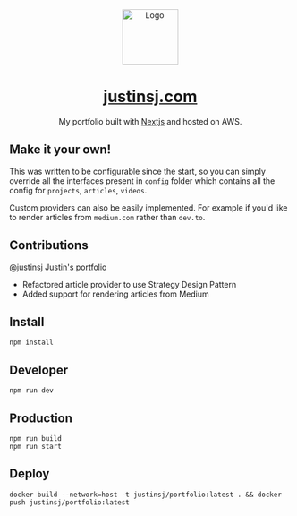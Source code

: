 <div align="center">
  <img alt="Logo" src="https://firebasestorage.googleapis.com/v0/b/portfolio-90f8d.appspot.com/o/github%2Ficon.png?alt=media&token=8baf6233-cb13-4ef1-bb43-f95a78e98eb1" width="100px" />
</div>
<h1 align="center">
  <a href="https://justinsj.com" target="_blank">
    justinsj.com
  </a>
</h1>
<p align="center">
  My portfolio built with <a href="https://nextjs.org/" target="_blank">Nextjs</a> and hosted on AWS.
</p>

## Make it your own!

This was written to be configurable since the start, so you can simply override all the interfaces present in `config` folder which contains all the config for `projects`, `articles`, `videos`.

Custom providers can also be easily implemented. For example if you'd like to render articles from `medium.com` rather than `dev.to`.

## Contributions
[@justinsj](https://github.com/justinsj) [Justin's portfolio](https://justinsj.com)
- Refactored article provider to use Strategy Design Pattern
- Added support for rendering articles from Medium

## Install

```
npm install
```

## Developer

```
npm run dev
```

## Production

```
npm run build
npm run start
```

## Deploy
```
docker build --network=host -t justinsj/portfolio:latest . && docker push justinsj/portfolio:latest
```
